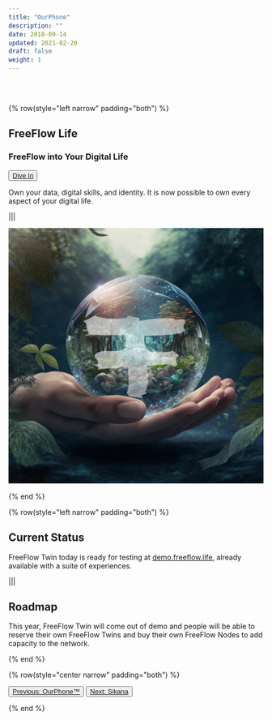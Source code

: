 ```yaml
---
title: "OurPhone"
description: ""
date: 2018-09-14
updated: 2021-02-20
draft: false
weight: 1
---
```


<div class="container mx-auto">

<br>
<br>

<!-- section 1 intro -->

{% row(style="left narrow" padding="both") %}

## FreeFlow Life

### FreeFlow into Your Digital Life

<button>[Dive In](https://freeflow.life)</button>

<p>
Own your data, digital skills, and identity. It is now possible to own every aspect of your digital life.

</p>

|||

![image](img/ff.png#medium#mx-auto)

{% end %}

<!-- section 2 status -->

{% row(style="left narrow" padding="both") %}

## Current Status

<p>

FreeFlow Twin today is ready for testing at [demo.freeflow.life](https://demo.freeflow.life), already available with a suite of experiences.

</p>

|||

## Roadmap

<p>

This year, FreeFlow Twin will come out of demo and people will be able to reserve their own FreeFlow Twins and buy their own FreeFlow Nodes to add capacity to the network.

</p>

{% end %}

{% row(style="center narrow" padding="both") %}

<button>[Previous: OurPhone™](/projects/ourphone)</button>
<button>[Next: Sikana](/projects/sikana)</button>

{% end %}

<div>